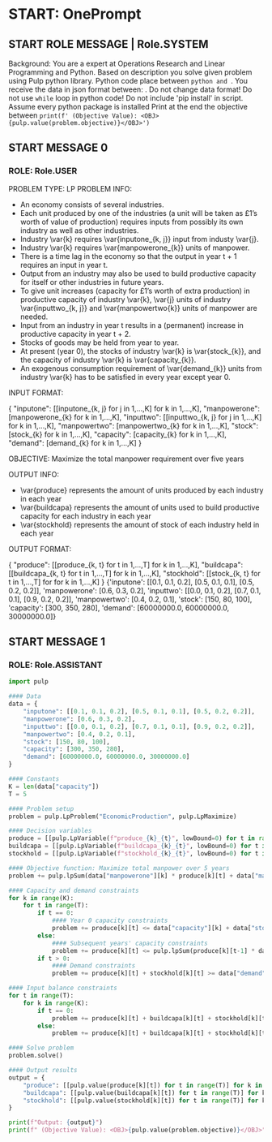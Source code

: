 # START: OnePrompt 
## START ROLE MESSAGE | Role.SYSTEM 
Background: You are a expert at Operations Research and Linear Programming and Python. Based on description you solve given problem using Pulp python library. Python code place between ```python and ```. You receive the data in json format between: <DATA></DATA>. Do not change data format! Do not use `while` loop in python code! Do not include 'pip install' in script. Assume every python package is installed Print at the end the objective between <OBJ></OBJ> `print(f' (Objective Value): <OBJ>{pulp.value(problem.objective)}</OBJ>')`  
## START MESSAGE 0 
### ROLE: Role.USER
<DESCRIPTION>
PROBLEM TYPE: LP
PROBLEM INFO:

- An economy consists of several industries. 
- Each unit produced by one of the industries (a unit will be taken as £1’s worth of value of production) requires inputs from possibly its own industry as well as other industries. 
- Industry \var{k} requires \var{inputone_{k, j}} input from industy \var{j}.
- Industry \var{k} requires \var{manpowerone_{k}} units of manpower.
- There is a time lag in the economy so that the output in year t + 1 requires an input in year t.
- Output from an industry may also be used to build productive capacity for itself or other industries in future years.
- To give unit increases (capacity for £1’s worth of extra production) in productive capacity of industry \var{k}, \var{j} units of industry \var{inputtwo_{k, j}} and \var{manpowertwo{k}} units of manpower are needed.
- Input from an industry in year t results in a (permanent) increase in productive capacity in year t + 2.
- Stocks of goods may be held from year to year. 
- At present (year 0), the stocks of industry \var{k} is \var{stock_{k}}, and the capacity of industry \var{k} is \var{capacity_{k}}.
- An exogenous consumption requirement of \var{demand_{k}} units from industry \var{k} has to be satisfied in every year except year 0.


INPUT FORMAT:

{
    "inputone": [[inputone_{k, j} for j in 1,...,K] for k in 1,...,K],
    "manpowerone": [manpowerone_{k} for k in 1,...,K],
    "inputtwo": [[inputtwo_{k, j} for j in 1,...,K] for k in 1,...,K],
    "manpowertwo": [manpowertwo_{k} for k in 1,...,K],
    "stock": [stock_{k} for k in 1,...,K],
    "capacity": [capacity_{k} for k in 1,...,K],
    "demand": [demand_{k} for k in 1,...,K]
}


OBJECTIVE: Maximize the total manpower requirement over five years

OUTPUT INFO:

- \var{produce} represents the amount of units produced by each industry in each year
- \var{buildcapa} represents the amount of units used to build productive capacity for each industry in each year
- \var{stockhold} represents the amount of stock of each industry held in each year

OUTPUT FORMAT:

{
    "produce": [[produce_{k, t} for t in 1,...,T] for k in 1,...,K],
    "buildcapa": [[buildcapa_{k, t} for t in 1,...,T] for k in 1,...,K],
    "stockhold": [[stock_{k, t} for t in 1,...,T] for for k in 1,...,K]
}
</DESCRIPTION>
<DATA>
{'inputone': [[0.1, 0.1, 0.2], [0.5, 0.1, 0.1], [0.5, 0.2, 0.2]], 'manpowerone': [0.6, 0.3, 0.2], 'inputtwo': [[0.0, 0.1, 0.2], [0.7, 0.1, 0.1], [0.9, 0.2, 0.2]], 'manpowertwo': [0.4, 0.2, 0.1], 'stock': [150, 80, 100], 'capacity': [300, 350, 280], 'demand': [60000000.0, 60000000.0, 30000000.0]}</DATA>


## START MESSAGE 1 
### ROLE: Role.ASSISTANT
```python
import pulp

#### Data
data = {
    "inputone": [[0.1, 0.1, 0.2], [0.5, 0.1, 0.1], [0.5, 0.2, 0.2]],
    "manpowerone": [0.6, 0.3, 0.2],
    "inputtwo": [[0.0, 0.1, 0.2], [0.7, 0.1, 0.1], [0.9, 0.2, 0.2]],
    "manpowertwo": [0.4, 0.2, 0.1],
    "stock": [150, 80, 100],
    "capacity": [300, 350, 280],
    "demand": [60000000.0, 60000000.0, 30000000.0]
}

#### Constants
K = len(data["capacity"])
T = 5

#### Problem setup
problem = pulp.LpProblem("EconomicProduction", pulp.LpMaximize)

#### Decision variables
produce = [[pulp.LpVariable(f"produce_{k}_{t}", lowBound=0) for t in range(T)] for k in range(K)]
buildcapa = [[pulp.LpVariable(f"buildcapa_{k}_{t}", lowBound=0) for t in range(T)] for k in range(K)]
stockhold = [[pulp.LpVariable(f"stockhold_{k}_{t}", lowBound=0) for t in range(T)] for k in range(K)]

#### Objective function: Maximize total manpower over 5 years
problem += pulp.lpSum(data["manpowerone"][k] * produce[k][t] + data["manpowertwo"][k] * buildcapa[k][t] for k in range(K) for t in range(T))

#### Capacity and demand constraints
for k in range(K):
    for t in range(T):
        if t == 0:
            #### Year 0 capacity constraints
            problem += produce[k][t] <= data["capacity"][k] + data["stock"][k]
        else:
            #### Subsequent years' capacity constraints
            problem += produce[k][t] <= pulp.lpSum(produce[k][t-1] * data["inputtwo"][k][j] for j in range(K)) + stockhold[k][t-1]
        if t > 0:
            #### Demand constraints
            problem += produce[k][t] + stockhold[k][t] >= data["demand"][k]

#### Input balance constraints
for t in range(T):
    for k in range(K):
        if t == 0:
            problem += produce[k][t] + buildcapa[k][t] + stockhold[k][t] == data["stock"][k]
        else:
            problem += produce[k][t] + buildcapa[k][t] + stockhold[k][t] == stockhold[k][t-1] + pulp.lpSum(produce[j][t-1] * data["inputone"][k][j] for j in range(K))

#### Solve problem
problem.solve()

#### Output results
output = {
    "produce": [[pulp.value(produce[k][t]) for t in range(T)] for k in range(K)],
    "buildcapa": [[pulp.value(buildcapa[k][t]) for t in range(T)] for k in range(K)],
    "stockhold": [[pulp.value(stockhold[k][t]) for t in range(T)] for k in range(K)]
}

print(f"Output: {output}")
print(f" (Objective Value): <OBJ>{pulp.value(problem.objective)}</OBJ>")
```


